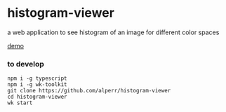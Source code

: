 # histogram-viewer

a web application to see histogram of an image for different color spaces

[demo](http://alpercinar.com/histogram-viewer)

### to develop

	npm i -g typescript
	npm i -g wk-toolkit
	git clone https://github.com/alperr/histogram-viewer
	cd histogram-viewer
	wk start
	

